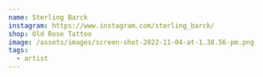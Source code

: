 ```yaml
---
name: Sterling Barck
instagram: https://www.instagram.com/sterling_barck/
shop: Old Rose Tattoo
image: /assets/images/screen-shot-2022-11-04-at-1.38.56-pm.png
tags:
  - artist
---
```

